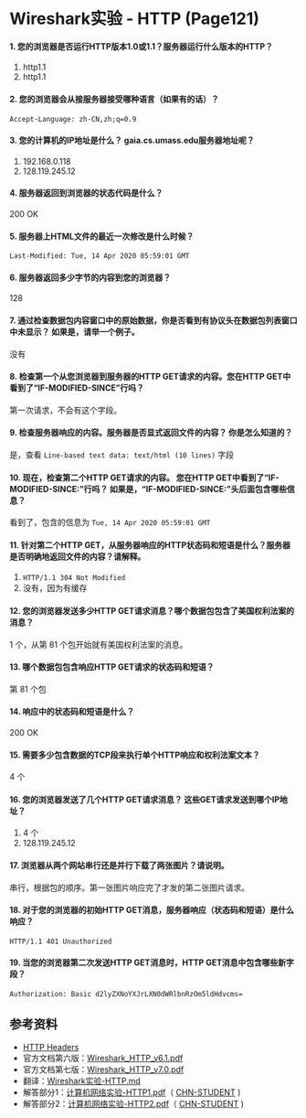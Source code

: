 # Wireshark实验 - HTTP (Page121)
#### 1. 您的浏览器是否运行HTTP版本1.0或1.1？服务器运行什么版本的HTTP？
1. http1.1
2. http1.1
#### 2. 您的浏览器会从接服务器接受哪种语言（如果有的话）？
`Accept-Language: zh-CN,zh;q=0.9`
#### 3. 您的计算机的IP地址是什么？ gaia.cs.umass.edu服务器地址呢？
1. 192.168.0.118
2. 128.119.245.12
#### 4. 服务器返回到浏览器的状态代码是什么？
200 OK
#### 5. 服务器上HTML文件的最近一次修改是什么时候？
`Last-Modified: Tue, 14 Apr 2020 05:59:01 GMT`
#### 6. 服务器返回多少字节的内容到您的浏览器？
128
#### 7. 通过检查数据包内容窗口中的原始数据，你是否看到有协议头在数据包列表窗口中未显示？ 如果是，请举一个例子。
没有

#### 8. 检查第一个从您浏览器到服务器的HTTP GET请求的内容。您在HTTP GET中看到了“IF-MODIFIED-SINCE”行吗？
第一次请求，不会有这个字段。
#### 9. 检查服务器响应的内容。服务器是否显式返回文件的内容？ 你是怎么知道的？
是，查看 `Line-based text data: text/html (10 lines)` 字段
#### 10. 现在，检查第二个HTTP GET请求的内容。 您在HTTP GET中看到了“IF-MODIFIED-SINCE:”行吗？ 如果是，“IF-MODIFIED-SINCE:”头后面包含哪些信息？
看到了，包含的信息为 `Tue, 14 Apr 2020 05:59:01 GMT`
#### 11. 针对第二个HTTP GET，从服务器响应的HTTP状态码和短语是什么？服务器是否明确地返回文件的内容？请解释。
1. `HTTP/1.1 304 Not Modified`
2. 没有，因为有缓存

#### 12. 您的浏览器发送多少HTTP GET请求消息？哪个数据包包含了美国权利法案的消息？
1 个，从第 81 个包开始就有美国权利法案的消息。
#### 13. 哪个数据包包含响应HTTP GET请求的状态码和短语？
第 81 个包
#### 14. 响应中的状态码和短语是什么？
200 OK
#### 15. 需要多少包含数据的TCP段来执行单个HTTP响应和权利法案文本？
4 个

#### 16. 您的浏览器发送了几个HTTP GET请求消息？ 这些GET请求发送到哪个IP地址？
1. 4 个
2. 128.119.245.12
#### 17. 浏览器从两个网站串行还是并行下载了两张图片？请说明。
串行，根据包的顺序。第一张图片响应完了才发的第二张图片请求。

#### 18. 对于您的浏览器的初始HTTP GET消息，服务器响应（状态码和短语）是什么响应？
`HTTP/1.1 401 Unauthorized`
#### 19. 当您的浏览器第二次发送HTTP GET消息时，HTTP GET消息中包含哪些新字段？
`Authorization: Basic d2lyZXNoYXJrLXN0dWRlbnRzOm5ldHdvcms=`
## 参考资料
* [HTTP Headers](https://developer.mozilla.org/zh-CN/docs/Web/HTTP/Headers)
* 官方文档第六版：[Wireshark_HTTP_v6.1.pdf](WiresharkLab/Wireshark实验-HTTP/Wireshark_HTTP_v6.1.pdf)
* 官方文档第七版：[Wireshark_HTTP_v7.0.pdf](WiresharkLab/Wireshark实验-HTTP/Wireshark_HTTP_v7.0.pdf)
* 翻译：[Wireshark实验-HTTP.md](WiresharkLab/Wireshark实验-HTTP/Wireshark实验-HTTP.md)
* 解答部分1：[计算机网络实验-HTTP1.pdf](WiresharkLab/Wireshark实验-HTTP/计算机网络实验-HTTP1.pdf)（ [CHN-STUDENT](https://github.com/chn-student) )
* 解答部分2：[计算机网络实验-HTTP2.pdf](WiresharkLab/Wireshark实验-HTTP/计算机网络实验-HTTP2.pdf)（ [CHN-STUDENT](https://github.com/chn-student) )

